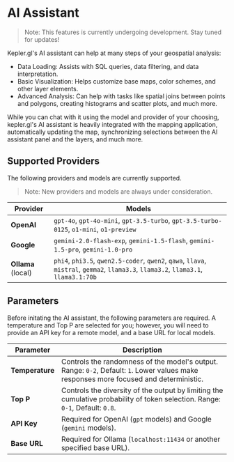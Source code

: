 # AI Assistant

> Note: This features is currently undergoing development. Stay tuned for updates!

Kepler.gl's AI assistant can help at many steps of your geospatial analysis:

- Data Loading: Assists with SQL queries, data filtering, and data interpretation.
- Basic Visualization: Helps customize base maps, color schemes, and other layer elements.
- Advanced Analysis: Can help with tasks like spatial joins between points and polygons, creating histograms and scatter plots, and much more.

While you can chat with it using the model and provider of your choosing, kepler.gl's AI assistant is heavily integrated with the mapping application, automatically updating the map, synchronizing selections between the AI assistant panel and the layers, and much more.

<!-- Gif -->

## Supported Providers

The following providers and models are currently supported. 

> Note: New providers and models are always under consideration.

| **Provider** | **Models**                                                                                      |
|--------------|------------------------------------------------------------------------------------------------|
| **OpenAI**   | `gpt-4o`, `gpt-4o-mini`, `gpt-3.5-turbo`, `gpt-3.5-turbo-0125`, `o1-mini`, `o1-preview`          |
| **Google**   | `gemini-2.0-flash-exp`, `gemini-1.5-flash`, `gemini-1.5-pro`, `gemini-1.0-pro`                   |
| **Ollama** (local)  | `phi4`, `phi3.5`, `qwen2.5-coder`, `qwen2`, `qawa`, `llava`, `mistral`, `gemma2`, `llama3.3`, `llama3.2`, `llama3.1`, `llama3.1:70b` |


## Parameters

Before initating the AI assistant, the following parameters are required. A temperature and Top P are selected for you; however, you will need to provide an API key for a remote model, and a base URL for local models. 

| **Parameter** | **Description**                                                                                 |
|---------------|-------------------------------------------------------------------------------------------------|
| **Temperature** | Controls the randomness of the model's output. Range: `0-2`, Default: `1`. Lower values make responses more focused and deterministic. |
| **Top P**       | Controls the diversity of the output by limiting the cumulative probability of token selection. Range: `0-1`, Default: `0.8`.          |
| **API Key**   | Required for OpenAI (`gpt` models) and Google (`gemini` models).                                                                      |
| **Base URL**  | Required for Ollama (`localhost:11434` or another specified base URL).                                                                |


